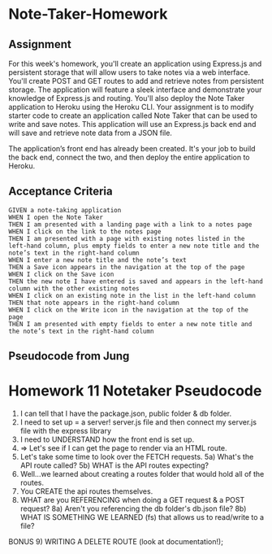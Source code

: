 # Note-Taker-Homework

## Assignment

For this week's homework, you'll create an application using Express.js and persistent storage that will allow users to take notes via a web interface. You'll create POST and GET routes to add and retrieve notes from persistent storage. The application will feature a sleek interface and demonstrate your knowledge of Express.js and routing. You'll also deploy the Note Taker application to Heroku using the Heroku CLI. Your assignment is to modify starter code to create an application called Note Taker that can be used to write and save notes. This application will use an Express.js back end and will save and retrieve note data from a JSON file.

The application’s front end has already been created. It's your job to build the back end, connect the two, and then deploy the entire application to Heroku.

## Acceptance Criteria

```
GIVEN a note-taking application
WHEN I open the Note Taker
THEN I am presented with a landing page with a link to a notes page
WHEN I click on the link to the notes page
THEN I am presented with a page with existing notes listed in the left-hand column, plus empty fields to enter a new note title and the note’s text in the right-hand column
WHEN I enter a new note title and the note’s text
THEN a Save icon appears in the navigation at the top of the page
WHEN I click on the Save icon
THEN the new note I have entered is saved and appears in the left-hand column with the other existing notes
WHEN I click on an existing note in the list in the left-hand column
THEN that note appears in the right-hand column
WHEN I click on the Write icon in the navigation at the top of the page
THEN I am presented with empty fields to enter a new note title and the note’s text in the right-hand column
```


## Pseudocode from Jung 
# Homework 11 Notetaker Pseudocode

1. I can tell that I have the package.json, public folder & db folder.
2. I need to set up = a server! server.js file and then connect my server.js file with the express library
3. I need to UNDERSTAND how the front end is set up.
4. => Let's see if I can get the page to render via an HTML route.
5. Let's take some time to look over the FETCH requests.
   5a) What's the API route called?
   5b) WHAT is the API routes expecting?
6. Well...we learned about creating a routes folder that would hold all of the routes.
7. You CREATE the api routes themselves.
8. WHAT are you REFERENCING when doing a GET request & a POST request?
   8a) Aren't you referencing the db folder's db.json file?
   8b) WHAT IS SOMETHING WE LEARNED (fs) that allows us to read/write to a file?

BONUS 9) WRITING A DELETE ROUTE (look at documentation!);